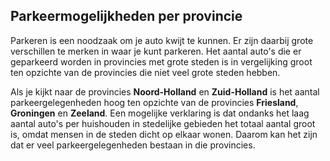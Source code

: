 ## Parkeermogelijkheden per provincie

Parkeren is een noodzaak om je auto kwijt te kunnen. Er zijn daarbij grote verschillen te merken in waar je kunt parkeren. Het aantal auto's die er geparkeerd worden in provincies met grote steden is in vergelijking groot ten opzichte van de provincies die niet veel grote steden hebben.

Als je kijkt naar de provincies **Noord-Holland** en **Zuid-Holland** is het aantal parkeergelegenheden hoog ten opzichte van de provincies **Friesland**, **Groningen** en **Zeeland**. Een mogelijke verklaring is dat ondanks het laag aantal auto's per huishouden in stedelijke gebieden het totaal aantal groot is, omdat mensen in de steden dicht op elkaar wonen. Daarom kan het zijn dat er veel parkeergelegenheden bestaan in die provincies.
